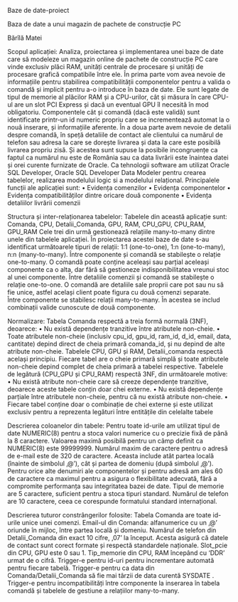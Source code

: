 Baze de date-proiect


Baza de date a unui magazin de pachete de construcție PC







Bărîlă Matei  		

Scopul aplicației:
Analiza, proiectarea și implementarea unei baze de date care să modeleze un magazin online de pachete de construcție PC care vinde exclusiv plăci RAM, unități centrale de procesare și unități de procesare grafică compatibile între ele.
În prima parte vom avea nevoie de informațiile pentru stabilirea compatibilității componentelor pentru a valida o comandă și implicit pentru a-o introduce în baza de date. Ele sunt legate de tipul de memorie al plăcilor RAM și a CPU-urilor, cât și măsura în care CPU-ul are un slot PCI Express și dacă un eventual GPU îl necesită în mod obligatoriu.
Componentele cât și comandă (dacă este validă) sunt identificate printr-un id numeric propriu care se incrementează automat la o nouă inserare, și informațiile aferente. 
În a doua parte avem nevoie de detalii despre comandă, în speță detaliile de contact ale clientului ca numărul de telefon sau adresa la care se dorește livrarea și data la care este posibilă livrarea propriu zisă. Și acestea sunt supuse la posibile incongruențe ca faptul ca numărul nu este de România sau ca data livrării este înaintea datei și orei curente furnizate de Oracle.
Ca tehnologii software am utilizat Oracle SQL Developer, Oracle SQL Developer Data Modeler pentru crearea tabelelor, realizarea modelului logic si a modelului relațional.
Principalele funcții ale aplicației sunt:
•	Evidența comenzilor
•	Evidența componentelor
•	Evidența compatibilităților dintre oricare două componente 
•	Evidența detaliilor livrării comenzii




 
Structura și inter-relaționarea tabelelor:
Tabelele din această aplicație sunt: Comanda, CPU, Detalii_Comanda, GPU, RAM, CPU_GPU, CPU_RAM, GPU_RAM
Cele trei din urmă gestionează relațiile many-to-many dintre unele din tabelele aplicației.
În proiectarea acestei baze de date s-au identificat următoarele tipuri de relații: 1:1 (one-to-one), 1:n (one-to-many), n:n (many-to-many).
Între componente și comandă se stabilește o relație one-to-many. O comandă poate conține aceleași sau parțial aceleași componente ca o alta, dar fără să gestioneze indisponibilitatea vreunui stoc al unei componente.
Între detaliile comenzii și comandă se stabilește o relație one-to-one. O comandă are detaliile sale proprii care pot sau nu să fie unice, astfel același client poate figura cu două comenzi separate.  
Între componente se stabilesc relații many-to-many. În acestea se includ combinații valide cunoscute de două componente. 


Normalizare:
Tabela Comanda respectă a treia formă normală (3NF), deoarece:
•	Nu există dependențe tranzitive între atributele non-cheie.
•	Toate atributele non-cheie (inclusiv cpu_id, gpu_id, ram_id, d_id, email, data, cantitate) depind direct de cheia primară comanda_id, și nu depind de alte atribute non-cheie.
Tabelele CPU, GPU și RAM, Detalii_comanda respectă același principiu. Fiecare tabel are o cheie primară simplă și toate atributele non-cheie depind complet de cheia primară a tabelei respective.
Tabelele de legătură (CPU_GPU și CPU_RAM) respectă 3NF, din următoarele motive:
•	Nu există atribute non-cheie care să creeze dependențe tranzitive, deoarece aceste tabele conțin doar chei externe.
•	Nu există dependențe parțiale între atributele non-cheie, pentru că nu există atribute non-cheie.
•	Fiecare tabel conține doar o combinație de chei externe și este utilizat exclusiv pentru a reprezenta legături între entitățile din celelalte tabele

Descrierea coloanelor din tabele:
Pentru toate id-urile am utilizat tipul de date NUMERIC(8) pentru a stoca valori numerice cu o precizie fixă de până la 8 caractere. Valoarea maximă posibilă pentru un câmp definit ca NUMERIC(8) este 99999999.
Numărul maxim de caractere pentru o adresă de e-mail este de 320 de caractere. Aceasta include atât partea locală (înainte de simbolul ‚@’), cât și partea de domeniu (după simbolul ‚@’).
Pentru orice alte denumiri ale componentelor și pentru adresă am ales 60 de caractere ca maximul pentru a asigura o flexibilitate adecvată, fără a compromite performanța sau integritatea bazei de date.
Tipul de memorie are 5 caractere, suficient pentru a stoca tipuri standard.
Numărul de telefon are 10 caractere, ceea ce corespunde formatului standard internațional.
 
Descrierea tuturor constrângerilor folosite:
Tabela Comanda are toate id-urile unice unei comenzi.
Email-ul din Comanda: alfanumerice cu un ‚@’ oriunde în mijloc, între partea locală și domeniu.
Numărul de telefon din Detalii_Comanda din exact 10 cifre, ‚07’ la început. Acesta asigură că datele de contact sunt corect formate și respectă standardele naționale.
Slot_pcie din CPU, GPU este 0 sau 1.
Tip_memorie din CPU, RAM începând cu ‘DDR’ urmat de o cifră.
Trigger-e pentru id-uri pentru incrementare automată pentru fiecare tabelă.
Trigger-e pentru ca data din Comanda/Detalii_Comanda să fie mai târzii de data curentă SYSDATE .
Trigger-e pentru incompatibilități între componente la inserarea în tabela comandă și tabelele de gestiune a relațiilor many-to-many.
